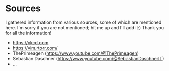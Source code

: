 # Sources
I gathered information from various sources, some of which are mentioned here.
I'm sorry if you are not mentioned; hit me up and I'll add it:)
Thank you for all the information!
- https://xkcd.com
- https://vim.rtorr.com/
- ThePrimeagen (https://www.youtube.com/@ThePrimeagen)
- Sebastian Daschner (https://www.youtube.com/@SebastianDaschnerIT)
- ...
